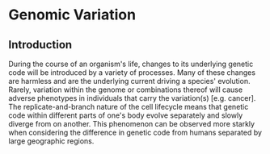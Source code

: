 # Genomic Variation

## Introduction

During the course of an organism's life, changes to its underlying genetic code will be introduced by a variety of processes. Many of these changes are harmless and are the underlying current driving a species' evolution. Rarely, variation within the genome or combinations thereof will cause adverse phenotypes in individuals that carry the variation(s) \[e.g. cancer\]. The replicate-and-branch nature of the cell lifecycle means that genetic code within different parts of one's body evolve separately and slowly diverge from on another. This phenomenon can be observed more starkly when considering the difference in genetic code from humans separated by large geographic regions.
